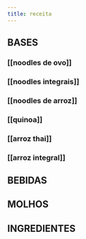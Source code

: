 ```yaml
---
title: receita
---
```


## BASES
### [[noodles de ovo]]
### [[noodles integrais]]
### [[noodles de arroz]]
### [[quinoa]]
### [[arroz thai]]
### [[arroz integral]]
###
## BEBIDAS
## MOLHOS
## INGREDIENTES
